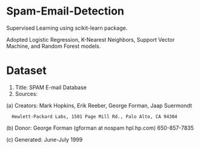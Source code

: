 # Spam-Email-Detection
Supervised Learning using scikit-learn package.

Adopted Logistic Regression, K-Nearest Neighbors, Support Vector Machine, and Random Forest models.

# Dataset
1.  Title:  SPAM E-mail Database
2.  Sources:
 
 (a) Creators: Mark Hopkins, Erik Reeber, George Forman, Jaap Suermondt
      
      Hewlett-Packard Labs, 1501 Page Mill Rd., Palo Alto, CA 94304
  
 (b) Donor: George Forman (gforman at nospam hpl.hp.com)  650-857-7835
  
 (c) Generated: June-July 1999
